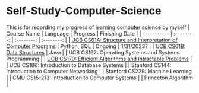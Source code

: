 # Self-Study-Computer-Science
This is for recording my progress of learning computer science by myself
| Course Name | Language | Progress | Finishing Date |
| ----------- | :--------: | :--------: | :--------: |
| [UCB CS61A: Structure and Interpretation of Computer Programs](https://github.com/moonlightpond/cs61a) | Python, SQL | Ongoing | 1/31/2023? |
| [UCB CS61B: Data Structures](https://github.com/moonlightpond/cs61b) | Java |
| UCB CS162: Operating Systems and Systems Programming | 
| [UCB CS170: Efficient Algorithms and Intractable Problems](https://github.com/moonlightpond/cs170) | 
| UCB CS186: Introduction to Database Systems |
| Stanford CS144: Introduction to Computer Networking |
| Stanford CS229: Machine Learning |
| CMU CS15-213: Introduction to Computer Systems |
| Princeton Algorithm |
